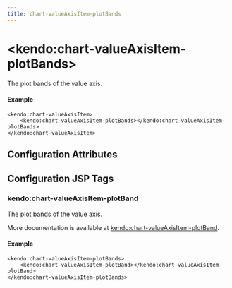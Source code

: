 ```yaml
---
title: chart-valueAxisItem-plotBands
---
```


# \<kendo:chart-valueAxisItem-plotBands\>

The plot bands of the value axis.

#### Example
    <kendo:chart-valueAxisItem>
        <kendo:chart-valueAxisItem-plotBands></kendo:chart-valueAxisItem-plotBands>
    </kendo:chart-valueAxisItem>

## Configuration Attributes


##  Configuration JSP Tags

### kendo:chart-valueAxisItem-plotBand

The plot bands of the value axis.

More documentation is available at [kendo:chart-valueAxisItem-plotBand](/kendo-ui/api/wrappers/jsp/chart/valueaxisitem-plotband).

#### Example

    <kendo:chart-valueAxisItem-plotBands>
        <kendo:chart-valueAxisItem-plotBand></kendo:chart-valueAxisItem-plotBand>
    </kendo:chart-valueAxisItem-plotBands>

